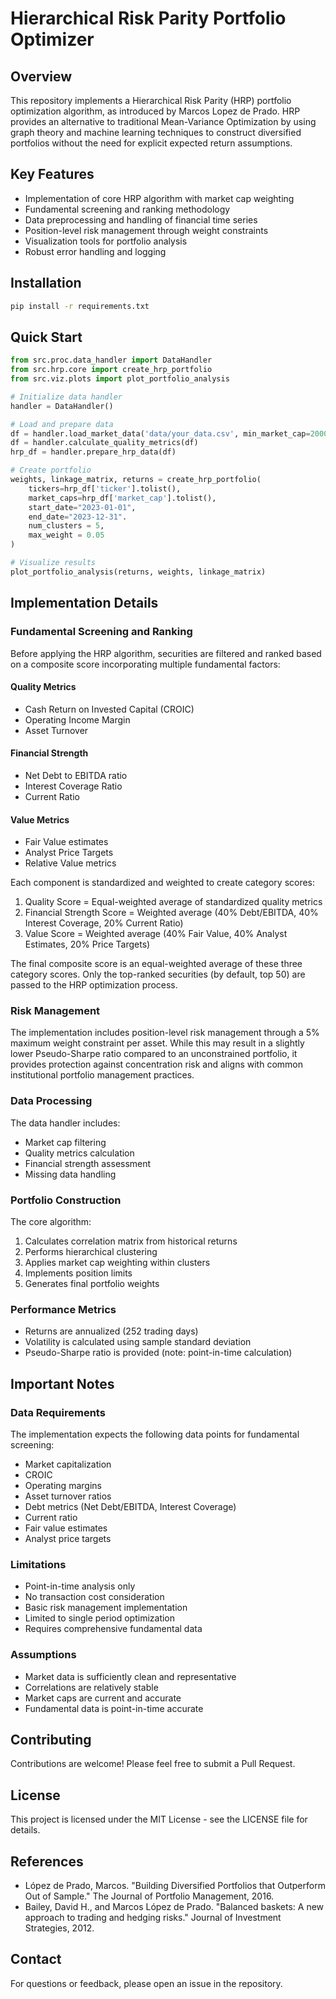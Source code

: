 # Hierarchical Risk Parity Portfolio Optimizer

## Overview
This repository implements a Hierarchical Risk Parity (HRP) portfolio optimization algorithm, as introduced by Marcos Lopez de Prado. HRP provides an alternative to traditional Mean-Variance Optimization by using graph theory and machine learning techniques to construct diversified portfolios without the need for explicit expected return assumptions.

## Key Features
- Implementation of core HRP algorithm with market cap weighting
- Fundamental screening and ranking methodology
- Data preprocessing and handling of financial time series
- Position-level risk management through weight constraints
- Visualization tools for portfolio analysis
- Robust error handling and logging

## Installation
```bash
pip install -r requirements.txt
```

## Quick Start
```python
from src.proc.data_handler import DataHandler
from src.hrp.core import create_hrp_portfolio
from src.viz.plots import plot_portfolio_analysis

# Initialize data handler
handler = DataHandler()

# Load and prepare data
df = handler.load_market_data('data/your_data.csv', min_market_cap=2000)
df = handler.calculate_quality_metrics(df)
hrp_df = handler.prepare_hrp_data(df)

# Create portfolio
weights, linkage_matrix, returns = create_hrp_portfolio(
    tickers=hrp_df['ticker'].tolist(),
    market_caps=hrp_df['market_cap'].tolist(),
    start_date="2023-01-01",
    end_date="2023-12-31".
    num_clusters = 5,
    max_weight = 0.05
)

# Visualize results
plot_portfolio_analysis(returns, weights, linkage_matrix)
```

## Implementation Details

### Fundamental Screening and Ranking
Before applying the HRP algorithm, securities are filtered and ranked based on a composite score incorporating multiple fundamental factors:

#### Quality Metrics
- Cash Return on Invested Capital (CROIC)
- Operating Income Margin
- Asset Turnover

#### Financial Strength
- Net Debt to EBITDA ratio
- Interest Coverage Ratio
- Current Ratio

#### Value Metrics
- Fair Value estimates
- Analyst Price Targets
- Relative Value metrics

Each component is standardized and weighted to create category scores:
1. Quality Score = Equal-weighted average of standardized quality metrics
2. Financial Strength Score = Weighted average (40% Debt/EBITDA, 40% Interest Coverage, 20% Current Ratio)
3. Value Score = Weighted average (40% Fair Value, 40% Analyst Estimates, 20% Price Targets)

The final composite score is an equal-weighted average of these three category scores. Only the top-ranked securities (by default, top 50) are passed to the HRP optimization process.

### Risk Management
The implementation includes position-level risk management through a 5% maximum weight constraint per asset. While this may result in a slightly lower Pseudo-Sharpe ratio compared to an unconstrained portfolio, it provides protection against concentration risk and aligns with common institutional portfolio management practices.

### Data Processing
The data handler includes:
- Market cap filtering
- Quality metrics calculation
- Financial strength assessment
- Missing data handling

### Portfolio Construction
The core algorithm:
1. Calculates correlation matrix from historical returns
2. Performs hierarchical clustering
3. Applies market cap weighting within clusters
4. Implements position limits
5. Generates final portfolio weights

### Performance Metrics
- Returns are annualized (252 trading days)
- Volatility is calculated using sample standard deviation
- Pseudo-Sharpe ratio is provided (note: point-in-time calculation)

## Important Notes

### Data Requirements
The implementation expects the following data points for fundamental screening:
- Market capitalization
- CROIC
- Operating margins
- Asset turnover ratios
- Debt metrics (Net Debt/EBITDA, Interest Coverage)
- Current ratio
- Fair value estimates
- Analyst price targets

### Limitations
- Point-in-time analysis only
- No transaction cost consideration
- Basic risk management implementation
- Limited to single period optimization
- Requires comprehensive fundamental data

### Assumptions
- Market data is sufficiently clean and representative
- Correlations are relatively stable
- Market caps are current and accurate
- Fundamental data is point-in-time accurate

## Contributing
Contributions are welcome! Please feel free to submit a Pull Request.

## License
This project is licensed under the MIT License - see the LICENSE file for details.

## References
- López de Prado, Marcos. "Building Diversified Portfolios that Outperform Out of Sample." The Journal of Portfolio Management, 2016.
- Bailey, David H., and Marcos López de Prado. "Balanced baskets: A new approach to trading and hedging risks." Journal of Investment Strategies, 2012.

## Contact
For questions or feedback, please open an issue in the repository.
